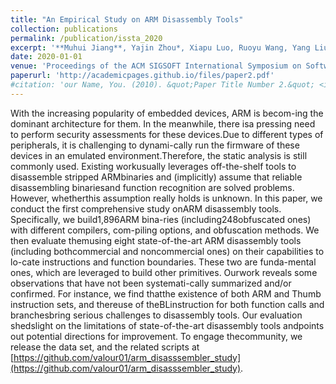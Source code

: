```yaml
---
title: "An Empirical Study on ARM Disassembly Tools"
collection: publications
permalink: /publication/issta_2020
excerpt: '**Muhui Jiang**, Yajin Zhou*, Xiapu Luo, Ruoyu Wang, Yang Liu, Kui Ren'
date: 2020-01-01
venue: 'Proceedings of the ACM SIGSOFT International Symposium on Software Testing and Analysis (**ISSTA 2020 To Appear**)'
paperurl: 'http://academicpages.github.io/files/paper2.pdf'
#citation: 'our Name, You. (2010). &quot;Paper Title Number 2.&quot; <i>Journal 1</i>. 1(2).'
---
```


With the increasing popularity of embedded devices, ARM is becom-ing the dominant architecture for them. In the meanwhile, there isa pressing need to perform security assessments for these devices.Due to different types of peripherals, it is challenging to dynami-cally run the firmware of these devices in an emulated environment.Therefore, the static analysis is still commonly used. Existing workusually leverages off-the-shelf tools to disassemble stripped ARMbinaries and (implicitly) assume that reliable disassembling binariesand function recognition are solved problems. However, whetherthis assumption really holds is unknown.
In  this  paper,  we  conduct  the  first  comprehensive  study  onARM disassembly tools. Specifically, we build1,896ARM bina-ries (including248obfuscated ones) with different compilers, com-piling options, and obfuscation methods. We then evaluate themusing eight state-of-the-art ARM disassembly tools (including bothcommercial and noncommercial ones) on their capabilities to lo-cate instructions and function boundaries. These two are funda-mental ones, which are leveraged to build other primitives. Ourwork  reveals  some  observations  that  have  not  been  systemati-cally summarized and/or confirmed. For instance, we find thatthe existence of both ARM and Thumb instruction sets, and thereuse of theBLinstruction for both function calls and branchesbring serious challenges to disassembly tools. Our evaluation shedslight on the limitations of state-of-the-art disassembly tools andpoints out potential directions for improvement. To engage thecommunity,  we  release  the  data  set,  and  the  related  scripts  at [https://github.com/valour01/arm_disasssembler_study](https://github.com/valour01/arm_disasssembler_study).